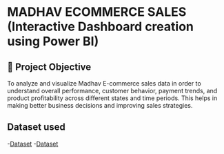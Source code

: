 # MADHAV ECOMMERCE SALES (Interactive Dashboard creation using Power BI)

## 🎯 Project Objective

To analyze and visualize Madhav E-commerce sales data in order to understand overall performance, customer behavior, payment trends, and product profitability across different states and time periods. This helps in making better business decisions and improving sales strategies.

## Dataset used
-<a href="https://github.com/Nikhil29112002/Data-Analysis-Dasboard-Power-BI/blob/main/Details.csv">Dataset</a>
-<a href="https://github.com/Nikhil29112002/Data-Analysis-Dasboard-Power-BI/blob/main/Orders.csv">Dataset</a>
